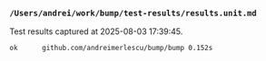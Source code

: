 ### `/Users/andrei/work/bump/test-results/results.unit.md` 

 Test results captured at 2025-08-03 17:39:45. 

```log
ok  	github.com/andreimerlescu/bump/bump	0.152s
```

